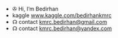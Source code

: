 - ✇ Hi, I’m Bedirhan
- kaggle www.kaggle.com/bedirhankmrc
- ☊ contact kmrc.bedirhan@gmail.com
- ☊ contact kmrc.bedirhan@yandex.com
